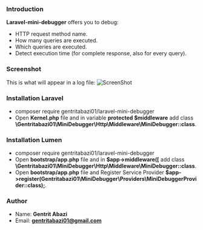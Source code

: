 ### Introduction
**Laravel-mini-debugger** offers you to debug:
* HTTP request method name.
* How many queries are executed.
* Which queries are executed.
* Detect execution time (for complete response, also for every query).

### Screenshot
This is what will appear in a log file:
![ScreenShot](https://i.imgur.com/XFGcLHH.png)

### Installation Laravel
* composer require gentritabazi01/laravel-mini-debugger
* Open **Kernel.php** file and in variable **protected $middleware** add class **\Gentritabazi01\MiniDebugger\Http\Middleware\MiniDebugger::class**.

### Installation Lumen
* composer require gentritabazi01/laravel-mini-debugger
* Open **bootstrap/app.php** file and in **$app->middleware([** add class **\Gentritabazi01\MiniDebugger\Http\Middleware\MiniDebugger::class**.
* Open **bootstrap/app.php** file and Register Service Provider **$app->register(Gentritabazi01\MiniDebugger\Providers\MiniDebuggerProvider::class);**.

### Author
* Name: **Gentrit Abazi**
* Email: **gentritabazi01@gmail.com**
